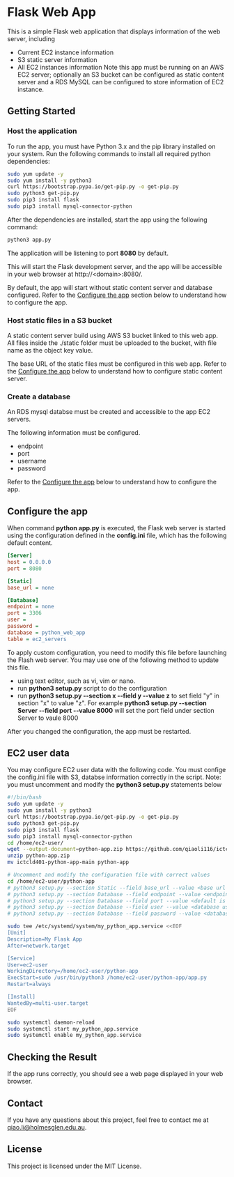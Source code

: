 # Flask Web App
This is a simple Flask web application that displays information of the web server, including
 - Current EC2 instance information
 - S3 static server information
 - All EC2 instances information
Note this app must be running on an AWS EC2 server; optionally an S3 bucket can be configured as static content server and a RDS MySQL can be configured to store information of EC2 instance.

## Getting Started

### Host the application
To run the app, you must have Python 3.x and the pip library installed on your system. Run the following commands to install all required python dependencies:

```bash
sudo yum update -y
sudo yum install -y python3
curl https://bootstrap.pypa.io/get-pip.py -o get-pip.py
sudo python3 get-pip.py
sudo pip3 install flask
sudo pip3 install mysql-connector-python
```

After the dependencies are installed, start the app using the following command:

```bash
python3 app.py
```
The application will be listening to port **8080** by default.

This will start the Flask development server, and the app will be accessible in your web browser at http://&lt;domain&gt;:8080/.

By default, the app will start without static content server and database configured. Refer to the [Configure the app](#configure-the-app) section below to understand how to configure the app.

### Host static files in a S3 bucket
A static content server build using AWS S3 bucket linked to this web app. All files inside the ./static folder must be uploaded to the bucket, with file name as the object key value.

The base URL of the static files must be configured in this web app. Refer to the [Configure the app](#configure-the-app) below to understand how to configure static content server.

### Create a database
An RDS mysql databse must be created and accessible to the app EC2 servers.

The following information must be configured.
 - endpoint
 - port
 - username
 - password

Refer to the [Configure the app](#configure-the-app) below to understand how to configure the app.

## Configure the app
When command **python app.py** is executed, the Flask web server is started using the configuration defined in the **config.ini** file, which has the following default content.
```ini
[Server]
host = 0.0.0.0
port = 8080

[Static]
base_url = none

[Database]
endpoint = none
port = 3306
user = 
password = 
database = python_web_app
table = ec2_servers
```
To apply custom configuration, you need to modify this file before launching the Flash web server. You may use one of the following method to update this file.
 - using text editor, such as vi, vim or nano.
 - run **python3 setup.py** script to do the configuration
 - run **python3 setup.py --section x --field y --value z** to set field "y" in section "x" to value "z". For example **python3 setup.py --section Server --field port --value 8000** will set the port field under section Server to vaule 8000

After you changed the configuration, the app must be restarted.

## EC2 user data
You may configure EC2 user data with the following code. You must confige the config.ini file with S3, databse information correctly in the script.
Note: you must uncomment and modify the **python3 setup.py** statements below
```bash
#!/bin/bash
sudo yum update -y
sudo yum install -y python3
curl https://bootstrap.pypa.io/get-pip.py -o get-pip.py
sudo python3 get-pip.py
sudo pip3 install flask
sudo pip3 install mysql-connector-python
cd /home/ec2-user/
wget --output-document=python-app.zip https://github.com/qiaoli116/ictcld401-python-app/archive/refs/heads/main.zip
unzip python-app.zip
mv ictcld401-python-app-main python-app

# Uncomment and modify the configuration file with correct values
cd /home/ec2-user/python-app
# python3 setup.py --section Static --field base_url --value <base url string>
# python3 setup.py --section Database --field endpoint --value <endpoint string>
# python3 setup.py --section Database --field port --value <default is 3306>
# python3 setup.py --section Database --field user --value <database user name>
# python3 setup.py --section Database --field password --value <database password>

sudo tee /etc/systemd/system/my_python_app.service <<EOF
[Unit]
Description=My Flask App
After=network.target

[Service]
User=ec2-user
WorkingDirectory=/home/ec2-user/python-app
ExecStart=sudo /usr/bin/python3 /home/ec2-user/python-app/app.py
Restart=always

[Install]
WantedBy=multi-user.target
EOF

sudo systemctl daemon-reload
sudo systemctl start my_python_app.service
sudo systemctl enable my_python_app.service
```

## Checking the Result
If the app runs correctly, you should see a web page displayed in your web browser.

## Contact
If you have any questions about this project, feel free to contact me at <qiao.li@holmesglen.edu.au>.

## License
This project is licensed under the MIT License.
